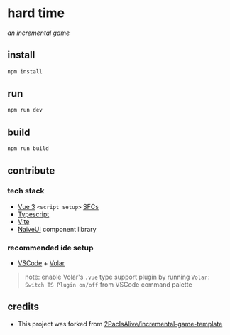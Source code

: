 # hard time
_an incremental game_

## install
```bash
npm install
```

## run
```bash
npm run dev
```

## build
```bash
npm run build
```

## contribute
### tech stack
- [Vue 3](https://v3.vuejs.org/) `<script setup>` [SFCs](https://v3.vuejs.org/api/sfc-script-setup.html#sfc-script-setup)
- [Typescript](https://www.typescriptlang.org/)
- [Vite](https://vitejs.dev/)
- [NaiveUI](https://www.naiveui.com/) component library

### recommended ide setup
- [VSCode](https://code.visualstudio.com/) + [Volar](https://marketplace.visualstudio.com/items?itemName=johnsoncodehk.volar)
> note: enable Volar's `.vue` type support plugin by running `Volar: Switch TS Plugin on/off` from VSCode command palette

## credits
- This project was forked from [2PacIsAlive/incremental-game-template](https://github.com/2PacIsAlive/incremental-game-template)